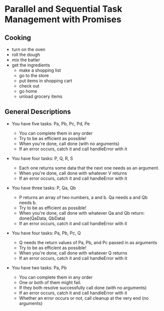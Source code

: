 # Parallel and Sequential Task Management with Promises

## Cooking

- turn on the oven
- roll the dough
- mix the batter
- get the ingredients
  - make a shopping list
  - go to the store
  - put items in shopping cart
  - check out
  - go home
  - unload grocery items

## General Descriptions

- You have five tasks: Pa, Pb, Pc, Pd, Pe

  - You can complete them in any order
  - Try to be as efficient as possible!
  - When you're done, call done (with no arguments)
  - If an error occurs, catch it and call handleError with it

- You have four tasks: P, Q, R, S

  - Each one returns some data that the next one needs as an argument.
  - When you're done, call done with whatever V returns
  - If an error occurs, catch it and call handleError with it

- You have three tasks: P, Qa, Qb

  - P returns an array of two numbers, a and b. Qa needs a and Qb needs b.
  - Try to be as efficient as possible!
  - When you're done, call done with whatever Qa and Qb return: done(QaData, QbData)
  - If an error occurs, catch it and call handleError with it

- You have four tasks: Pa, Pb, Pc, Q

  - Q needs the return values of Pa, Pb, and Pc passed in as arguments
  - Try to be as efficient as possible!
  - When you're done, call done with whatever Q returns
  - If an error occurs, catch it and call handleError with it

- You have two tasks: Pa, Pb

  - You can complete them in any order
  - One or both of them might fail.
  - If they both resolve successfully call done (with no arguments)
  - If an error occurs, catch it and call handleError with it
  - Whether an error occurs or not, call cleanup at the very end (no arguments)

